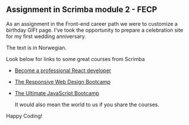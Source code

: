 
## Assignment in Scrimba module 2 - FECP

As an assignment in the Front-end career path we were to customize a birthday GIFt page.
I've took the opportunity to prepare a celebration site for my first wedding anniversary.

The text is in Norwegian.


Look below for links to some great courses from Scrimba

- [Become a professional React developer](https://scrimba.com/course/greact)
- [The Responsive Web Design Bootcamp](https://scrimba.com/course/gresponsive)
- [The Ultimate JavaScript Bootcamp](https://scrimba.com/course/gjavascript)

	It would also mean the world to us if you share the courses.  

Happy Coding!
